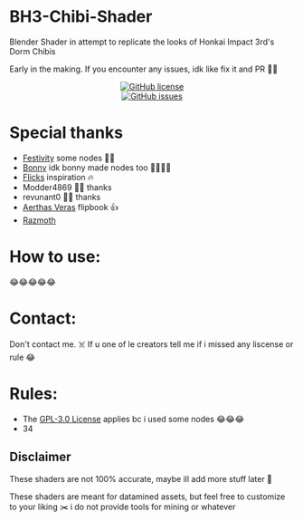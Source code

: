 # BH3-Chibi-Shader

Blender Shader in attempt to replicate the looks of Honkai Impact 3rd's Dorm Chibis

Early in the making. If you encounter any issues, idk like fix it and PR 👍🏿

<p align="center">
    <a href="https://github.com/Moistcrafter/BH3-Chibi-Shader/blob/main/LICENSE"><img alt="GitHub license" src="https://img.shields.io/github/license/Moistcrafter/BH3-Chibi-Shader?style=for-the-badge"></a><br>
    <a href="https://github.com/Moistcrafter/BH3-Chibi-Shader/issues"><img alt="GitHub issues" src="https://img.shields.io/github/issues/Moistcrafter/BH3-Chibi-Shader?style=for-the-badge"></a>
</p>

# Special thanks

- [Festivity](https://github.com/festivities) some nodes 👍🏿
- [Bonny](https://www.youtube.com/@BonnyAnimations/) idk bonny made nodes too 👍🏿👍🏿
- [Flicks](https://github.com/FlicksDaModdle) inspiration 🔥
- Modder4869 👍🏿 thanks
- revunant0 👍🏿 thanks
- [Aerthas Veras](https://github.com/Aerthas/) flipbook 👍
- [Razmoth](https://github.com/Razmoth/)

# How to use:

😂😂😂😂😂

# Contact:

Don't contact me. ☠️
If u one of le creators tell me if i missed any liscense or rule 😂

# Rules:

- The [GPL-3.0 License](https://github.com/festivize/Moistcrafter/BH3-Chibi-Shader/LICENSE) applies bc i used some nodes 😂😂😂
- 34

## Disclaimer

These shaders are not 100% accurate, maybe ill add more stuff later 🦀

These shaders are meant for datamined assets, but feel free to customize to your liking ✂️ i do not provide tools for mining or whatever

